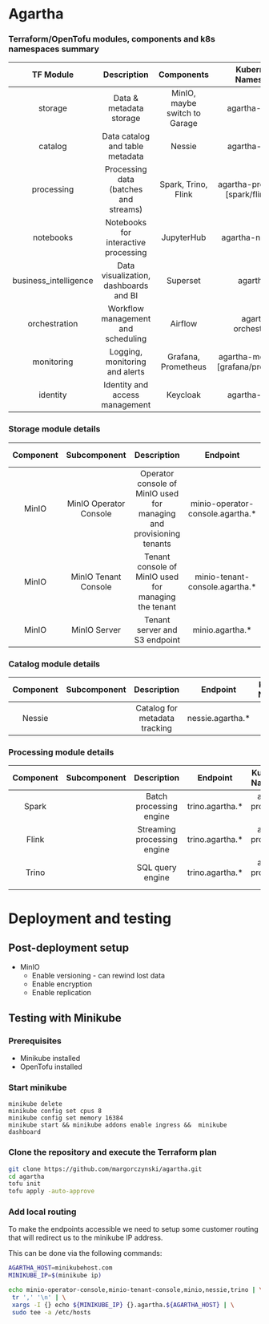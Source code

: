 # Agartha

### Terraform/OpenTofu modules, components and k8s namespaces summary
|TF Module|Description|Components|Kubernetes Namespace|
|:-:|:-:|:-:|:-:|
|storage | Data & metadata storage | MinIO, maybe switch to Garage|agartha-storage|
|catalog | Data catalog and table metadata | Nessie|agartha-catalog|
|processing | Processing data (batches and streams) | Spark, Trino, Flink|agartha-processing-[spark/flink/trino]|
|notebooks| Notebooks for interactive processing | JupyterHub|agartha-notebooks|
|business_intelligence| Data visualization, dashboards and BI| Superset|agartha-bi|
|orchestration| Workflow management and scheduling| Airflow|agartha-orchestration|
|monitoring| Logging, monitoring and alerts |Grafana, Prometheus|agartha-monitoring-[grafana/prometheus]|
|identity| Identity and access management |Keycloak| agartha-identity|

### Storage module details
|Component|Subcomponent|Description|Endpoint|Kubernetes Namespace|
|:-:|:-:|:-:|:-:|:-:|
|MinIO|MinIO Operator Console|Operator console of MinIO used for managing and provisioning tenants|minio-operator-console.agartha.*|agartha-storage|
|MinIO|MinIO Tenant Console|Tenant console of MinIO used for managing the tenant|minio-tenant-console.agartha.*|agartha-storage|
|MinIO|MinIO Server|Tenant server and S3 endpoint|minio.agartha.*|agartha-storage|

### Catalog module details
|Component|Subcomponent|Description|Endpoint|Kubernetes Namespace|
|:-:|:-:|:-:|:-:|:-:|
|Nessie||Catalog for metadata tracking|nessie.agartha.*|agartha-catalog|

### Processing module details
|Component|Subcomponent|Description|Endpoint|Kubernetes Namespace|
|:-:|:-:|:-:|:-:|:-:|
|Spark||Batch processing engine|trino.agartha.*|agartha-processing-spark|
|Flink||Streaming processing engine|trino.agartha.*|agartha-processing-flink|
|Trino||SQL query engine|trino.agartha.*|agartha-processing-trino|

# Deployment and testing

## Post-deployment setup

* MinIO
    * Enable versioning - can rewind lost data
    * Enable encryption
    * Enable replication

## Testing with Minikube

### Prerequisites

* Minikube installed
* OpenTofu installed

### Start minikube

```
minikube delete
minikube config set cpus 8
minikube config set memory 16384
minikube start && minikube addons enable ingress &&  minikube dashboard
```

### Clone the repository and execute the Terraform plan
```bash
git clone https://github.com/margorczynski/agartha.git
cd agartha
tofu init
tofu apply -auto-approve
```

### Add local routing
To make the endpoints accessible we need to setup some customer routing that will redirect us to the minikube IP address. 

This can be done via the following commands:
```bash
AGARTHA_HOST=minikubehost.com
MINIKUBE_IP=$(minikube ip)

echo minio-operator-console,minio-tenant-console,minio,nessie,trino | \
 tr ',' '\n' | \
 xargs -I {} echo ${MINIKUBE_IP} {}.agartha.${AGARTHA_HOST} | \
 sudo tee -a /etc/hosts
```